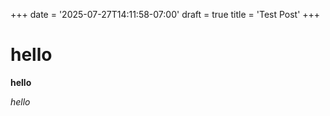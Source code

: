 +++
date = '2025-07-27T14:11:58-07:00'
draft = true
title = 'Test Post'
+++

# hello

**hello**

*hello*
